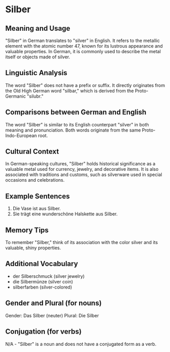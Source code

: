 # Silber
## Meaning and Usage
"Silber" in German translates to "silver" in English. It refers to the metallic element with the atomic number 47, known for its lustrous appearance and valuable properties. In German, it is commonly used to describe the metal itself or objects made of silver.

## Linguistic Analysis
The word "Silber" does not have a prefix or suffix. It directly originates from the Old High German word "silbar," which is derived from the Proto-Germanic "silubr."

## Comparisons between German and English
The word "Silber" is similar to its English counterpart "silver" in both meaning and pronunciation. Both words originate from the same Proto-Indo-European root.

## Cultural Context
In German-speaking cultures, "Silber" holds historical significance as a valuable metal used for currency, jewelry, and decorative items. It is also associated with traditions and customs, such as silverware used in special occasions and celebrations.

## Example Sentences
1. Die Vase ist aus Silber.
2. Sie trägt eine wunderschöne Halskette aus Silber.

## Memory Tips
To remember "Silber," think of its association with the color silver and its valuable, shiny properties.

## Additional Vocabulary
- der Silberschmuck (silver jewelry)
- die Silbermünze (silver coin)
- silberfarben (silver-colored)

## Gender and Plural (for nouns)
Gender: Das Silber (neuter)
Plural: Die Silber

## Conjugation (for verbs)
N/A - "Silber" is a noun and does not have a conjugated form as a verb.
